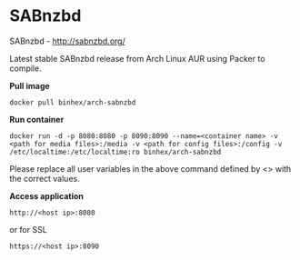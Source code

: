 SABnzbd
=======

SABnzbd - http://sabnzbd.org/

Latest stable SABnzbd release from Arch Linux AUR using Packer to compile.

**Pull image**

```
docker pull binhex/arch-sabnzbd
```

**Run container**

```
docker run -d -p 8080:8080 -p 8090:8090 --name=<container name> -v <path for media files>:/media -v <path for config files>:/config -v /etc/localtime:/etc/localtime:ro binhex/arch-sabnzbd
```

Please replace all user variables in the above command defined by <> with the correct values.

**Access application**

```
http://<host ip>:8080
```

or for SSL

```
https://<host ip>:8090
```
